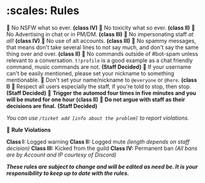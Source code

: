 # :scales: __**Rules**__

:small_blue_diamond: No NSFW what so ever. **(class IV)**
:small_orange_diamond: No toxicity what so ever. **(class II)**
:small_blue_diamond: No Advertising in chat or in PM/DM. **(class III)**
:small_orange_diamond: No impersonating staff *at all!* **(class IV)**
:small_blue_diamond: No use of alt accounts. **(class III)**
:small_orange_diamond: No spammy messages, that means don't take several lines to not say much, and don't say the same thing over and over. **(class II)**
:small_blue_diamond: No commands outside of #bot-spam unless relevant to a conversation. `t!profile` is a good example as a chat friendly command, music commands are not. **(Staff Decided)**
:small_orange_diamond: If your username can't be easily mentioned, please set your nickname to something mentionable.
:small_blue_diamond: Don't set your name/nickname to `@everyone` or `@here`. **(class I)**
:small_orange_diamond: Respect all users especially the staff, if you're told to stop, then stop. **(Staff Decided)**
:small_blue_diamond: **Trigger the automod four times in five minutes and __you will be muted for one hour__** **(class II)**
:small_orange_diamond: **Do not argue with staff as their decisions are final.** **(Staff Decided)**

*You can use `/ticket add [info about the problem]` to report violations.*

:bookmark: __**Rule Violations**__

**Class I:** Logged warning
**Class II:** Logged mute *(length depends on staff decision)*
**Class III:** Kicked from the guild
**Class IV:** Permanent ban *(All bans are by Account and IP courtesy of Discord)*


__***These rules are subject to change and will be edited as need be. It is your responsibility to keep up to date with the rules.***__
